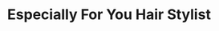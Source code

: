 ---
title: "Especially For You Hair Stylist"
url: /paradise/especially-for-you-hair-stylist/
shop: hairdresser
---